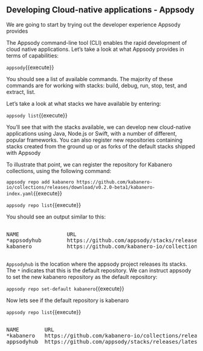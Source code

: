 ## Developing Cloud-native applications - Appsody

We are going to start by trying out the developer experience Appsody provides

The Appsody command-line tool (CLI) enables the rapid development of cloud native applications. Let’s take a look at what Appsody provides in terms of capabilities:

`appsody`{{execute}}

You should see a list of available commands. The majority of these commands are for working with stacks: build, debug, run, stop, test, and extract, list.

Let’s take a look at what stacks we have available by entering:

`appsody list`{{execute}}

You’ll see that with the stacks available, we can develop new cloud-native applications using Java, Node.js or Swift, with a number of different, popular frameworks. You can also register new repositories containing stacks created from the ground up or as forks of the default stacks shipped with Appsody

To illustrate that point, we can register the repository for Kabanero collections, using the following command:

`appsody repo add kabanero https://github.com/kabanero-io/collections/releases/download/v0.2.0-beta1/kabanero-index.yaml`{{execute}}

`appsody repo list`{{execute}}

You should see an output similar to this:

<pre>

NAME               URL
*appsodyhub        https://github.com/appsody/stacks/releases/latest/download/incubator-index.yaml
kabanero           https://github.com/kabanero-io/collections/releases/download/v0.2.0-beta1/kabanero-index.yaml

</pre>

`Appsodyhub` is the location where the appsody project releases its stacks. The `*` indicates that this is the default repository. We can instruct appsody to set the new kabanero repository as the default repository:

`appsody repo set-default kabanero`{{execute}}

Now lets see if the default repository is kabenaro

`appsody repo list`{{execute}}

<pre>

NAME      	URL
*kabanero 	https://github.com/kabanero-io/collections/releases/download/v0.2.0-beta1/kabanero-index.yaml
appsodyhub	https://github.com/appsody/stacks/releases/latest/download/incubator-index.yaml

</pre>
